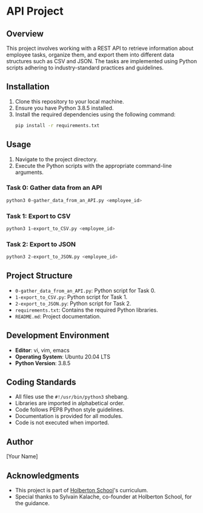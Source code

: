 # API Project

## Overview
This project involves working with a REST API to retrieve information about employee tasks, organize them, and export them into different data structures such as CSV and JSON. The tasks are implemented using Python scripts adhering to industry-standard practices and guidelines.

## Installation
1. Clone this repository to your local machine.
2. Ensure you have Python 3.8.5 installed.
3. Install the required dependencies using the following command:
    ```bash
    pip install -r requirements.txt
    ```

## Usage
1. Navigate to the project directory.
2. Execute the Python scripts with the appropriate command-line arguments.

### Task 0: Gather data from an API
```bash
python3 0-gather_data_from_an_API.py <employee_id>
```

### Task 1: Export to CSV
```bash
python3 1-export_to_CSV.py <employee_id>
```

### Task 2: Export to JSON
```bash
python3 2-export_to_JSON.py <employee_id>
```

## Project Structure
- `0-gather_data_from_an_API.py`: Python script for Task 0.
- `1-export_to_CSV.py`: Python script for Task 1.
- `2-export_to_JSON.py`: Python script for Task 2.
- `requirements.txt`: Contains the required Python libraries.
- `README.md`: Project documentation.

## Development Environment
- **Editor**: vi, vim, emacs
- **Operating System**: Ubuntu 20.04 LTS
- **Python Version**: 3.8.5

## Coding Standards
- All files use the `#!/usr/bin/python3` shebang.
- Libraries are imported in alphabetical order.
- Code follows PEP8 Python style guidelines.
- Documentation is provided for all modules.
- Code is not executed when imported.

## Author
[Your Name]

## Acknowledgments
- This project is part of [Holberton School](https://www.holbertonschool.com/)'s curriculum.
- Special thanks to Sylvain Kalache, co-founder at Holberton School, for the guidance.
